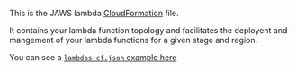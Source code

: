 This is the JAWS lambda [CloudFormation](https://aws.amazon.com/cloudformation/) file.

It contains your lambda function topology and facilitates the deployent and mangement of your lambda functions for a given stage and region.

You can see a [`lambdas-cf.json` example here](../lib/templates/lambdas-cf.json)
